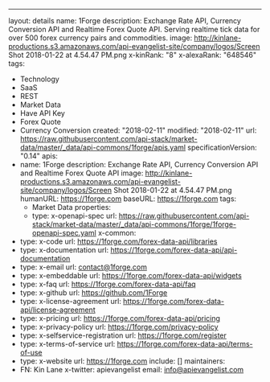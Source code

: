 ---
layout: details
name: 1Forge
description: Exchange Rate API, Currency Conversion API and Realtime Forex Quote API.
  Serving realtime tick data for over 500 forex currency pairs and commodities.
image: http://kinlane-productions.s3.amazonaws.com/api-evangelist-site/company/logos/Screen
  Shot 2018-01-22 at 4.54.47 PM.png
x-kinRank: "8"
x-alexaRank: "648546"
tags:
  - Technology
  - SaaS
  - REST
  - Market Data
  - Have API Key
  - Forex Quote
  - Currency Conversion
created: "2018-02-11"
modified: "2018-02-11"
url: https://raw.githubusercontent.com/api-stack/market-data/master/_data/api-commons/1forge/apis.yaml
specificationVersion: "0.14"
apis:
  - name: 1Forge
    description: Exchange Rate API, Currency Conversion API and Realtime Forex Quote
      API
    image: http://kinlane-productions.s3.amazonaws.com/api-evangelist-site/company/logos/Screen
      Shot 2018-01-22 at 4.54.47 PM.png
    humanURL: https://1forge.com
    baseURL: https://1forge.com
    tags:
    - Market Data
    properties:
    - type: x-openapi-spec
      url: https://raw.githubusercontent.com/api-stack/market-data/master/_data/api-commons/1forge/1forge-openapi-spec.yaml
x-common:
  - type: x-code
    url: https://1forge.com/forex-data-api/libraries
  - type: x-documentation
    url: https://1forge.com/forex-data-api/api-documentation
  - type: x-email
    url: contact@1forge.com
  - type: x-embeddable
    url: https://1forge.com/forex-data-api/widgets
  - type: x-faq
    url: https://1forge.com/forex-data-api/faq
  - type: x-github
    url: https://github.com/1Forge
  - type: x-license-agreement
    url: https://1forge.com/forex-data-api/license-agreement
  - type: x-pricing
    url: https://1forge.com/forex-data-api/pricing
  - type: x-privacy-policy
    url: https://1forge.com/privacy-policy
  - type: x-selfservice-registration
    url: https://1forge.com/register
  - type: x-terms-of-service
    url: https://1forge.com/forex-data-api/terms-of-use
  - type: x-website
    url: https://1forge.com
include: []
maintainers:
  - FN: Kin Lane
    x-twitter: apievangelist
    email: info@apievangelist.com
